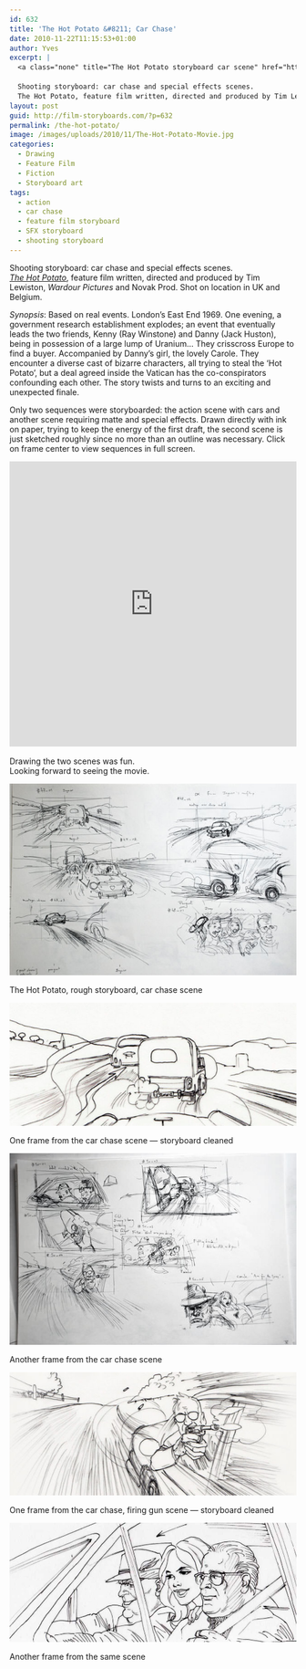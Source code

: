 ```yaml
---
id: 632
title: 'The Hot Potato &#8211; Car Chase'
date: 2010-11-22T11:15:53+01:00
author: Yves
excerpt: |
  <a class="none" title="The Hot Potato storyboard car scene" href="https://film-storyboards.com/the-hot-potato/"  rel=""><img class="G4" title="feature film storyboard- The Hot Potato" src="https://film-storyboards.com/images/uploads/2012/02/The-Hot-Potato-storyboard-gun-scene_cleaned.jpg" alt="feature film storyboard- The Hot Potato" /></a>

  Shooting storyboard: car chase and special effects scenes.
  The Hot Potato, feature film written, directed and produced by Tim Lewiston, Wardour Pictures and Novak Prod. Shot on location in UK and Belgium.
layout: post
guid: http://film-storyboards.com/?p=632
permalink: /the-hot-potato/
image: /images/uploads/2010/11/The-Hot-Potato-Movie.jpg
categories:
  - Drawing
  - Feature Film
  - Fiction
  - Storyboard art
tags:
  - action
  - car chase
  - feature film storyboard
  - SFX storyboard
  - shooting storyboard
---
```

Shooting storyboard: car chase and special effects scenes.  
<a href="http://www.imdb.com/title/tt1641252/" target="_blank" rel="noopener"><em>The Hot Potato</em></a>, feature film written, directed and produced by Tim Lewiston, _Wardour Pictures_ and Novak Prod. Shot on location in UK and Belgium.

_Synopsis_: Based on real events. London’s East End 1969. One evening, a government research establishment explodes; an event that eventually leads the two friends, Kenny (Ray Winstone) and Danny (Jack Huston), being in possession of a large lump of Uranium&#8230; They crisscross Europe to find a buyer. Accompanied by Danny’s girl, the lovely Carole. They encounter a diverse cast of bizarre characters, all trying to steal the ‘Hot Potato’, but a deal agreed inside the Vatican has the co-conspirators confounding each other. The story twists and turns to an exciting and unexpected finale.

Only two sequences were storyboarded: the action scene with cars and another scene requiring matte and special effects. Drawn directly with ink on paper, trying to keep the energy of the first draft, the second scene is just sketched roughly since no more than an outline was necessary. Click on frame center to view sequences in full screen.

<iframe src="https://e.issuu.com/anonymous-embed.html?u=alternatyves&d=storyboard-the-hot-potato" style="border:none;width:100%;height:500px;" allowfullscreen></iframe>


Drawing the two scenes was fun.  
Looking forward to seeing the movie.

![The Hot Potato, rough storyboard, car chase scene](/images/uploads/2010/11/Rough-storyboard_Hot-Potato.jpg)
<figcaption>The Hot Potato, rough storyboard, car chase scene</figcaption>

![The Hot Potato storyboard car chase sequence - storyboard](/images/uploads/2010/11/The-Hot-Potato-storyboard-car-chase.jpg)
<figcaption>One frame from the car chase scene — storyboard cleaned</figcaption>

![The Hot Potato, rough storyboard - gun scene](/images/uploads/2010/11/Rough-storyboard_Hot-Potato-gun-scene.jpg)
<figcaption>Another frame from the car chase scene</figcaption>

![The Hot Potato storyboard car chase sequence - storyboard](/images/uploads/2012/02/The-Hot-Potato-storyboard-gun-scene_cleaned.jpg)
<figcaption>One frame from the car chase, firing gun scene — storyboard cleaned</figcaption>

![The Hot Potato One frame from car chase, firing gun scene - storyboard cleaned](/images/uploads/2010/11/storyboard-the-hot-potato.jpg)
<figcaption>Another frame from the same scene</figcaption>
